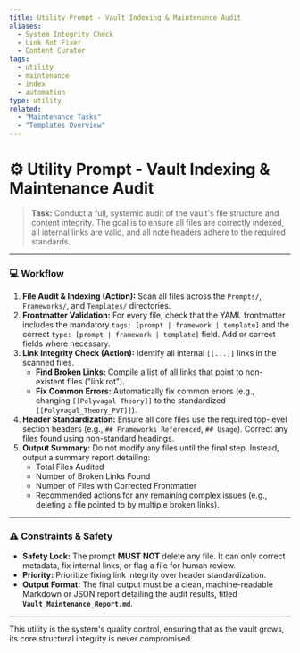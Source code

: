 ```yaml
---
title: Utility Prompt - Vault Indexing & Maintenance Audit
aliases:
  - System Integrity Check
  - Link Rot Fixer
  - Content Curator
tags:
  - utility
  - maintenance
  - index
  - automation
type: utility
related:
  - "Maintenance Tasks"
  - "Templates Overview"
---
```


<!-- @format -->

# ⚙️ Utility Prompt - Vault Indexing & Maintenance Audit

> **Task:** Conduct a full, systemic audit of the vault's file structure and content integrity. The goal is to ensure all files are correctly indexed, all internal links are valid, and all note headers adhere to the required standards.

---

### 💻 Workflow

1.  **File Audit & Indexing (Action):** Scan all files across the `Prompts/`, `Frameworks/`, and `Templates/` directories.
2.  **Frontmatter Validation:** For every file, check that the YAML frontmatter includes the mandatory `tags: [prompt | framework | template]` and the correct `type: [prompt | framework | template]` field. Add or correct fields where necessary.
3.  **Link Integrity Check (Action):** Identify all internal `[[...]]` links in the scanned files.
    - **Find Broken Links:** Compile a list of all links that point to non-existent files ("link rot").
    - **Fix Common Errors:** Automatically fix common errors (e.g., changing `[[Polyvagal Theory]]` to the standardized `[[Polyvagal_Theory_PVT]]`).
4.  **Header Standardization:** Ensure all core files use the required top-level section headers (e.g., `## Frameworks Referenced`, `## Usage`). Correct any files found using non-standard headings.
5.  **Output Summary:** Do not modify any files until the final step. Instead, output a summary report detailing:
    - Total Files Audited
    - Number of Broken Links Found
    - Number of Files with Corrected Frontmatter
    - Recommended actions for any remaining complex issues (e.g., deleting a file pointed to by multiple broken links).

---

### ⚠️ Constraints & Safety

- **Safety Lock:** The prompt **MUST NOT** delete any file. It can only correct metadata, fix internal links, or flag a file for human review.
- **Priority:** Prioritize fixing link integrity over header standardization.
- **Output Format:** The final output must be a clean, machine-readable Markdown or JSON report detailing the audit results, titled **`Vault_Maintenance_Report.md`**.

---

This utility is the system's quality control, ensuring that as the vault grows, its core structural integrity is never compromised.

